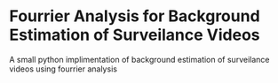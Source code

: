 # Fourrier Analysis for Background Estimation of Surveilance Videos
A small python implimentation of background estimation of surveilance videos using fourrier analysis
